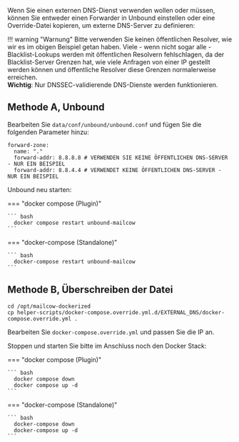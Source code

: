 Wenn Sie einen externen DNS-Dienst verwenden wollen oder müssen, können Sie entweder einen Forwarder in Unbound einstellen oder eine Override-Datei kopieren, um externe DNS-Server zu definieren:

!!! warning "Warnung"
    Bitte verwenden Sie keinen öffentlichen Resolver, wie wir es im obigen Beispiel getan haben. Viele - wenn nicht sogar alle - Blacklist-Lookups werden mit öffentlichen Resolvern fehlschlagen, da der Blacklist-Server Grenzen hat, wie viele Anfragen von einer IP gestellt werden können und öffentliche Resolver diese Grenzen normalerweise erreichen. <br>
    **Wichtig**: Nur DNSSEC-validierende DNS-Dienste werden funktionieren.

## Methode A, Unbound

Bearbeiten Sie `data/conf/unbound/unbound.conf` und fügen Sie die folgenden Parameter hinzu:

```
forward-zone:
  name: "."
  forward-addr: 8.8.8.8 # VERWENDEN SIE KEINE ÖFFENTLICHEN DNS-SERVER - NUR EIN BEISPIEL
  forward-addr: 8.8.4.4 # VERWENDET KEINE ÖFFENTLICHEN DNS-SERVER - NUR EIN BEISPIEL
```

Unbound neu starten:

=== "docker compose (Plugin)"

    ``` bash
      docker compose restart unbound-mailcow
    ```

=== "docker-compose (Standalone)"

    ``` bash
      docker-compose restart unbound-mailcow
    ```


## Methode B, Überschreiben der Datei

```
cd /opt/mailcow-dockerized
cp helper-scripts/docker-compose.override.yml.d/EXTERNAL_DNS/docker-compose.override.yml .
```

Bearbeiten Sie `docker-compose.override.yml` und passen Sie die IP an.

Stoppen und starten Sie bitte im Anschluss noch den Docker Stack:

=== "docker compose (Plugin)"

    ``` bash
      docker compose down
      docker compose up -d
    ```

=== "docker-compose (Standalone)"

    ``` bash
      docker-compose down
      docker-compose up -d
    ```